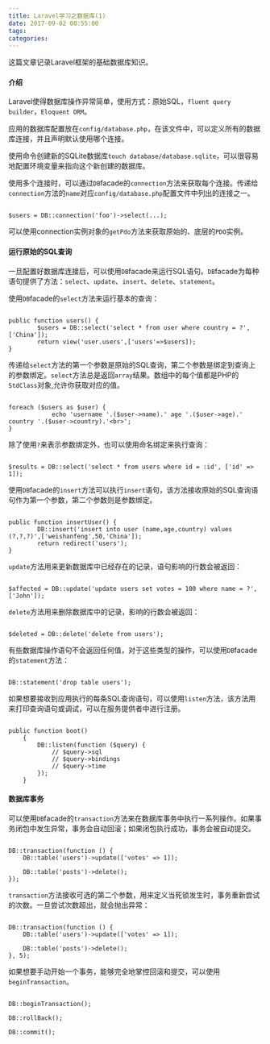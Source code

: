 ```yaml
---
title: Laravel学习之数据库(1)
date: 2017-09-02 00:55:00
tags:
categories:
---
```

这篇文章记录Laravel框架的基础数据库知识。

<!-- more -->

#### 介绍

Laravel使得数据库操作异常简单，使用方式：原始SQL，`fluent query builder`，`Eloquent ORM`。

应用的数据库配置放在`config/database.php`，在该文件中，可以定义所有的数据库连接，并且声明默认使用哪个连接。

使用命令创建新的SQLite数据库`touch database/database.sqlite`，可以很容易地配置环境变量来指向这个新创建的数据库。

使用多个连接时，可以通过`DB`facade的`connection`方法来获取每个连接。传递给`connection`方法的`name`对应`config/database.php`配置文件中列出的连接之一。

```

$users = DB::connection('foo')->select(...);

```

可以使用connection实例对象的`getPdo`方法来获取原始的、底层的`PDO`实例。

#### 运行原始的SQL查询

一旦配置好数据库连接后，可以使用`DB`facade来运行SQL语句。`DB`facade为每种语句提供了方法：`select`、`update`、`insert`、`delete`、`statement`。

使用`DB`facade的`select`方法来运行基本的查询：

```

public function users() {
        $users = DB::select('select * from user where country = ?',['China']);
        return view('user.users',['users'=>$users]);
}

```

传递给`select`方法的第一个参数是原始的SQL查询，第二个参数是绑定到查询上的参数绑定。`select`方法总是返回`array`结果。数组中的每个值都是PHP的`StdClass`对象,允许你获取对应的值。

```

foreach ($users as $user) {
            echo 'username '.($user->name).' age '.($user->age).' country '.($user->country).'<br>';
}

```

除了使用`?`来表示参数绑定外，也可以使用命名绑定来执行查询：

```

$results = DB::select('select * from users where id = :id', ['id' => 1]);

```

使用`DB`facade的`insert`方法可以执行`insert`语句，该方法接收原始的SQL查询语句作为第一个参数，第二个参数则是参数绑定。

```

public function insertUser() {
        DB::insert('insert into user (name,age,country) values (?,?,?)',['weishanfeng',50,'China']);
        return redirect('users');
}

```

`update`方法用来更新数据库中已经存在的记录，语句影响的行数会被返回：

```

$affected = DB::update('update users set votes = 100 where name = ?', ['John']);

```

`delete`方法用来删除数据库中的记录，影响的行数会被返回：

```

$deleted = DB::delete('delete from users');

```

有些数据库操作语句不会返回任何值，对于这些类型的操作，可以使用`DB`facade的`statement`方法：

```

DB::statement('drop table users');

```

如果想要接收到应用执行的每条SQL查询语句，可以使用`listen`方法，该方法用来打印查询语句或调试，可以在服务提供者中进行注册。

```

public function boot()
    {
        DB::listen(function ($query) {
            // $query->sql
            // $query->bindings
            // $query->time
        });
    }

```






#### 数据库事务

可以使用`DB`facade的`transaction`方法来在数据库事务中执行一系列操作。如果事务闭包中发生异常，事务会自动回滚；如果闭包执行成功，事务会被自动提交。

```

DB::transaction(function () {
    DB::table('users')->update(['votes' => 1]);

    DB::table('posts')->delete();
});

```

`transaction`方法接收可选的第二个参数，用来定义当死锁发生时，事务重新尝试的次数。一旦尝试次数超出，就会抛出异常：

```

DB::transaction(function () {
    DB::table('users')->update(['votes' => 1]);

    DB::table('posts')->delete();
}, 5);

```

如果想要手动开始一个事务，能够完全地掌控回滚和提交，可以使用`beginTransaction`。

```

DB::beginTransaction();

DB::rollBack();

DB::commit();

```
